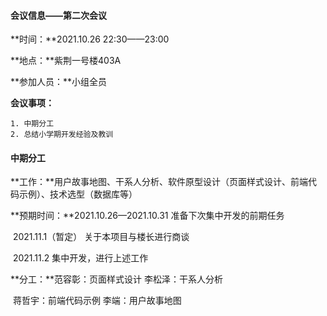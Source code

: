 #### 会议信息——第二次会议

**时间：**2021.10.26	22:30——23:00

**地点：**紫荆一号楼403A

**参加人员：**小组全员

**会议事项：**

 	1. 中期分工
 	2. 总结小学期开发经验及教训



#### 中期分工

**工作：**用户故事地图、干系人分析、软件原型设计（页面样式设计、前端代码示例）、技术选型（数据库等）

**预期时间：**2021.10.26—2021.10.31 准备下次集中开发的前期任务

​					2021.11.1（暂定） 关于本项目与楼长进行商谈

​					2021.11.2 	集中开发，进行上述工作

**分工：**范容彰：页面样式设计			李松泽：干系人分析

​			蒋哲宇：前端代码示例			李端：用户故事地图



